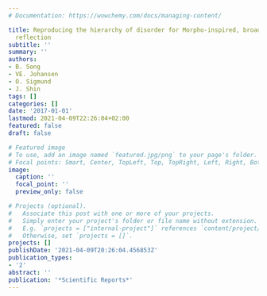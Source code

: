 ```yaml
---
# Documentation: https://wowchemy.com/docs/managing-content/

title: Reproducing the hierarchy of disorder for Morpho-inspired, broad-angle color
  reflection
subtitle: ''
summary: ''
authors:
- B. Song
- VE. Johansen
- O. Sigmund
- J. Shin
tags: []
categories: []
date: '2017-01-01'
lastmod: 2021-04-09T22:26:04+02:00
featured: false
draft: false

# Featured image
# To use, add an image named `featured.jpg/png` to your page's folder.
# Focal points: Smart, Center, TopLeft, Top, TopRight, Left, Right, BottomLeft, Bottom, BottomRight.
image:
  caption: ''
  focal_point: ''
  preview_only: false

# Projects (optional).
#   Associate this post with one or more of your projects.
#   Simply enter your project's folder or file name without extension.
#   E.g. `projects = ["internal-project"]` references `content/project/deep-learning/index.md`.
#   Otherwise, set `projects = []`.
projects: []
publishDate: '2021-04-09T20:26:04.456853Z'
publication_types:
- '2'
abstract: ''
publication: '*Scientific Reports*'
---
```

